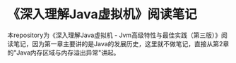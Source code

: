 # 《深入理解Java虚拟机》阅读笔记
本repository为《深入理解Java虚拟机 - Jvm高级特性与最佳实践（第三版）》阅读笔记，因为第一章主要讲的是Java的发展历史，这里就不做笔记，直接从第2章的"Java内存区域与内存溢出异常"讲起。

